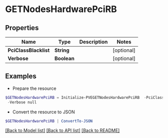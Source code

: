 # GETNodesHardwarePciRB
## Properties

Name | Type | Description | Notes
------------ | ------------- | ------------- | -------------
**PciClassBlacklist** | **String** |  | [optional] 
**Verbose** | **Boolean** |  | [optional] 

## Examples

- Prepare the resource
```powershell
$GETNodesHardwarePciRB = Initialize-PVEGETNodesHardwarePciRB  -PciClassBlacklist null `
 -Verbose null
```

- Convert the resource to JSON
```powershell
$GETNodesHardwarePciRB | ConvertTo-JSON
```

[[Back to Model list]](../README.md#documentation-for-models) [[Back to API list]](../README.md#documentation-for-api-endpoints) [[Back to README]](../README.md)

